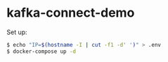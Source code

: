 # kafka-connect-demo

Set up:
```bash
$ echo "IP=$(hostname -I | cut -f1 -d' ')" > .env
$ docker-compose up -d
```
